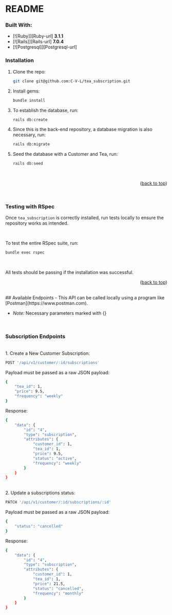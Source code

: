 # README

### Built With:

* [![Ruby]][Ruby-url] **3.1.1**
* [![Rails]][Rails-url] **7.0.4**
* [![Postgresql]][Postgresql-url]

### Installation

1. Clone the repo:
   ```bash
   git clone git@github.com:C-V-L/tea_subscription.git
   ```

2. Install gems:
   ```bash
   bundle install
   ```

3. To establish the database, run:
   ```bash
   rails db:create
   ```

4. Since this is the back-end repository, a database migration is also necessary, run:
   ```bash
   rails db:migrate
   ```
5. Seed the database with a Customer and Tea, run:
   ```bash
   rails db:seed
   ```
<br>

<p align="right">(<a href="#readme-top">back to top</a>)</p>

<br>

### Testing with RSpec

Once `tea_subscription` is correctly installed, run tests locally to ensure the repository works as intended.

<br>

  To test the entire RSpec suite, run:
   ```bash
   bundle exec rspec
   ```

<br>

All tests should be passing if the installation was successful. 

<p align="right">(<a href="#readme-top">back to top</a>)</p>

<br>
## Available Endpoints
- This API can be called locally using a program like [Postman](https://www.postman.com).

- *Note:* Necessary parameters marked with {}

<br>

### __Subscription__ __Endpoints__

<br>
1. Create a New Customer Subscription:
<br>

```bash
POST '/api/v1/customer/:id/subscriptions'
```

Payload must be passed as a raw JSON payload:
```bash
{
    "tea_id": 1,
    "price": 9.5,
    "frequency": "weekly"
}
```

Response:
```bash
{
    "data": {
        "id": "4",
        "type": "subscription",
        "attributes": {
            "customer_id": 1,
            "tea_id": 1,
            "price": 9.5,
            "status": "active",
            "frequency": "weekly"
        }
    }
}
```
<br>
2. Update a subscriptions status:
<br>

```bash
PATCH '/api/v1/customer/:id/subscriptions/:id'
```

Payload must be passed as a raw JSON payload:
```bash
{
    "status": "cancelled"
}
```

Response:
```bash
{
    "data": {
        "id": "4",
        "type": "subscription",
        "attributes": {
            "customer_id": 1,
            "tea_id": 1,
            "price": 21.5,
            "status": "cancelled",
            "frequency": "monthly"
        }
    }
}
```